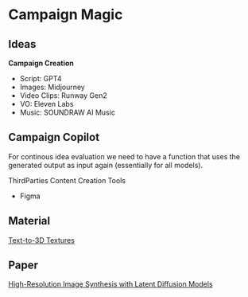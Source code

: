 # Campaign Magic

## Ideas

**Campaign Creation**

- Script: GPT4
- Images: Midjourney
- Video Clips: Runway Gen2
- VO: Eleven Labs
- Music: SOUNDRAW AI Music


## Campaign Copilot

For continous idea evaluation we need to have a function that uses the generated 
output as input again (essentially for all models).

ThirdParties Content Creation Tools 
- Figma


## Material

[Text-to-3D Textures](https://poly.cam/material-generator)

## Paper
[High-Resolution Image Synthesis with Latent Diffusion Models](https://arxiv.org/pdf/2112.10752.pdf)
